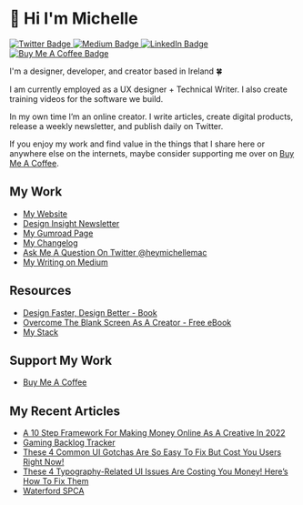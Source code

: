 # 👋 Hi I'm Michelle

<div id="badges">
  <a href="https://twitter.com/heymichellemac">
    <img src="https://img.shields.io/badge/Twitter-blue?style=for-the-badge&logo=twitter&logoColor=white" alt="Twitter Badge"/>
  </a>
  <a href="https://heymichellemac.medium.com/membership">
    <img src="https://img.shields.io/badge/Medium-blue?style=for-the-badge&logo=medium&logoColor=white" alt="Medium Badge"/>
  </a>
  <a href="https://www.linkedin.com/company/heymichellemac/">
    <img src="https://img.shields.io/badge/LinkedIn-blue?style=for-the-badge&logo=linkedin&logoColor=white" alt="LinkedIn Badge"/>
  </a>
  <a href="https://www.buymeacoffee.com/heymichellemac">
    <img src="https://img.shields.io/badge/Buymeacoffee-blue?style=for-the-badge&logo=buymeacoffee&logoColor=white" alt="Buy Me A Coffee Badge"/>
  </a>

</div>

I'm a designer, developer, and creator based in Ireland 🍀

I am currently employed as a UX designer + Technical Writer. I also create training videos for the software we build.

In my own time I’m an online creator. I write articles, create digital products, release a weekly newsletter, and publish daily on Twitter.

If you enjoy my work and find value in the things that I share here or anywhere else on the internets, maybe consider supporting me over on [Buy Me A Coffee](https://www.buymeacoffee.com/heymichellemac).

## My Work
- [My Website](https://heymichellemac.com/)
- [Design Insight Newsletter](https://designinsight.substack.com/)
- [My Gumroad Page](https://gumroad.com/heymichellemac)
- [My Changelog](https://changelog.heymichellemac.com/)
- [Ask Me A Question On Twitter @heymichellemac](https://twitter.com/heymichellemac)
- [My Writing on Medium](https://heymichellemac.medium.com/membership)

## Resources
- [Design Faster, Design Better - Book](https://designfaster.netlify.app/)
- [Overcome The Blank Screen As A Creator - Free eBook](https://gum.co/blank-screen)
- [My Stack](https://www.heymichellemac.com/stack)

## Support My Work
- [Buy Me A Coffee](https://www.buymeacoffee.com/heymichellemac)


## My Recent Articles

<!-- BLOG-POST-LIST:START -->
- [A 10 Step Framework For Making Money Online As A Creative In 2022](https://heymichellemac.com/money-online-creative)
- [Gaming Backlog Tracker](https://heymichellemac.com/gaming-backlog-tracker)
- [These 4 Common UI Gotchas Are So Easy To Fix But Cost You Users Right Now!](https://heymichellemac.com/common-ui-gotchas)
- [These 4 Typography-Related UI Issues Are Costing You Money! Here’s How To Fix Them](https://heymichellemac.com/type-ui-issues)
- [Waterford SPCA](https://heymichellemac.com/website-wspca)
<!-- BLOG-POST-LIST:END -->

